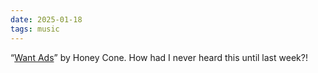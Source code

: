 ```yaml
---
date: 2025-01-18
tags: music
---
```


“[Want Ads](https://youtu.be/P2S6pp-n8_M?si=Bo96Zx69retqg8Cn)” by Honey Cone. How had I never heard this until last week?!
